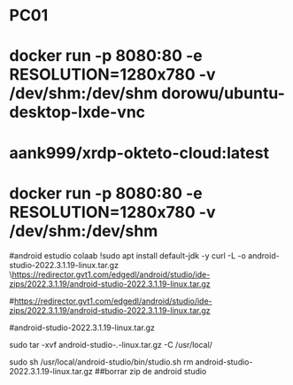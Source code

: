 # PC01
# docker run -p 8080:80 -e RESOLUTION=1280x780 -v /dev/shm:/dev/shm dorowu/ubuntu-desktop-lxde-vnc
# aank999/xrdp-okteto-cloud:latest
# docker run -p 8080:80 -e RESOLUTION=1280x780 -v /dev/shm:/dev/shm 
#android estudio colaab
!sudo apt install default-jdk -y
curl -L -o android-studio-2022.3.1.19-linux.tar.gz \https://redirector.gvt1.com/edgedl/android/studio/ide-zips/2022.3.1.19/android-studio-2022.3.1.19-linux.tar.gz


#https://redirector.gvt1.com/edgedl/android/studio/ide-zips/2022.3.1.19/android-studio-2022.3.1.19-linux.tar.gz

#android-studio-2022.3.1.19-linux.tar.gz

sudo tar -xvf android-studio-*.*-linux.tar.gz -C /usr/local/

sudo sh /usr/local/android-studio/bin/studio.sh
rm android-studio-2022.3.1.19-linux.tar.gz ##borrar zip de android studio
